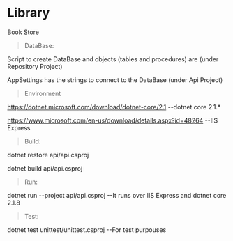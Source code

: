 # Library
Book Store

> DataBase:

Script to create DataBase and objects (tables and procedures) are (under Repository Project)

AppSettings has the strings to connect to the DataBase (under Api Project)

> Environment

https://dotnet.microsoft.com/download/dotnet-core/2.1 --dotnet core 2.1.*

https://www.microsoft.com/en-us/download/details.aspx?id=48264 --IIS Express

> Build:

dotnet restore api/api.csproj

dotnet build api/api.csproj

> Run:

dotnet run --project api/api.csproj --It runs over IIS Express and dotnet core 2.1.8

> Test:

dotnet test unittest/unittest.csproj --For test purpouses
